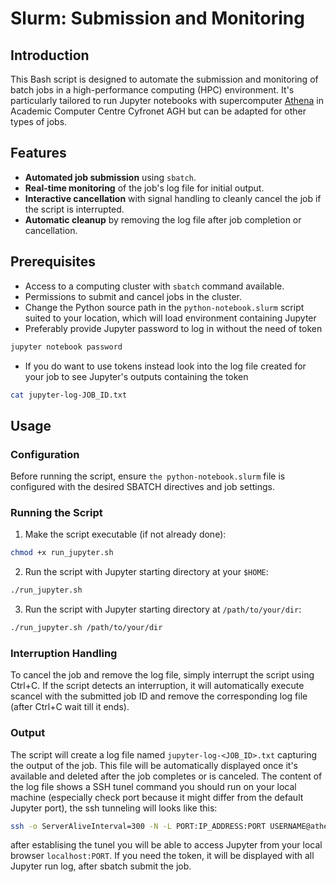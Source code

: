 # Slurm: Submission and Monitoring

## Introduction

This Bash script is designed to automate the submission and monitoring of batch jobs in a high-performance computing (HPC) environment. 
It's particularly tailored to run Jupyter notebooks with supercomputer [Athena](https://guide.plgrid.pl/resources/athena) in Academic Computer Centre Cyfronet AGH but can be adapted for other types of jobs.

## Features

- **Automated job submission** using `sbatch`.
- **Real-time monitoring** of the job's log file for initial output.
- **Interactive cancellation** with signal handling to cleanly cancel the job if the script is interrupted.
- **Automatic cleanup** by removing the log file after job completion or cancellation.

## Prerequisites

- Access to a computing cluster with `sbatch` command available.
- Permissions to submit and cancel jobs in the cluster.
- Change the Python source path in the `python-notebook.slurm` script suited to your location, which will load environment containing Jupyter
- Preferably provide Jupyter password to log in without the need of token
```bash
jupyter notebook password
```
- If you do want to use tokens instead look into the log file created for your job to see Jupyter's outputs containing the token
```bash
cat jupyter-log-JOB_ID.txt
```

## Usage

### Configuration
Before running the script, ensure `the python-notebook.slurm` file is configured with the desired SBATCH directives and job settings.

### Running the Script

1. Make the script executable (if not already done):
```bash
chmod +x run_jupyter.sh
```

2. Run the script with Jupyter starting directory at your `$HOME`:
```bash
./run_jupyter.sh
```

3. Run the script with Jupyter starting directory at `/path/to/your/dir`:
```bash
./run_jupyter.sh /path/to/your/dir
```


### Interruption Handling
To cancel the job and remove the log file, simply interrupt the script using Ctrl+C.
If the script detects an interruption, it will automatically execute scancel with the submitted job ID and remove the corresponding log file (after Ctrl+C wait till it ends).

### Output
The script will create a log file named `jupyter-log-<JOB_ID>.txt` capturing the output of the job. 
This file will be automatically displayed once it's available and deleted after the job completes or is canceled.
The content of the log file shows a SSH tunel command you should run on your local machine (especially check port because it might differ from the default Jupyter port), the ssh tunneling will looks like this:

```bash
ssh -o ServerAliveInterval=300 -N -L PORT:IP_ADDRESS:PORT USERNAME@athena.cyfronet.pl
```

after establising the tunel you will be able to access Jupyter from your local browser `localhost:PORT`. 
If you need the token, it will be displayed with all Jupyter run log, after sbatch submit the job.
